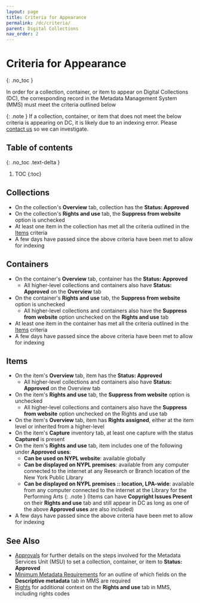 ```yaml
---
layout: page
title: Criteria for Appearance
permalink: /dc/criteria/
parent: Digital Collections
nav_order: 2
---
```


# Criteria for Appearance
{: .no_toc }

In order for a collection, container, or item to appear on Digital Collections (DC), the corresponding record in the Metadata Management System (MMS) must meet the criteria outlined below

{: .note }
If a collection, container, or item that does not meet the below criteria is appearing on DC, it is likely due to an indexing error. Please [contact us](/metadata-documentation/contact/) so we can investigate.

## Table of contents
{: .no_toc .text-delta }

1. TOC
{:toc}

## Collections
- On the collection's **Overview** tab, collection has the **Status: Approved**
- On the collection's **Rights and use** tab, the **Suppress from website** option is unchecked
- At least one item in the collection has met all the criteria outlined in the [Items](#items) criteria
- A few days have passed since the above criteria have been met to allow for indexing

## Containers
- On the container's **Overview** tab, container has the **Status: Approved**
    - All higher-level collections and containers also have **Status: Approved** on the **Overview** tab
- On the container's **Rights and use** tab, the **Suppress from website** option is unchecked
    - All higher-level collections and containers also have the **Suppress from website** option unchecked on the **Rights and use** tab
- At least one item in the container has met all the criteria outlined in the [Items](#items) criteria
- A few days have passed since the above criteria have been met to allow for indexing

## Items
- On the item's **Overview** tab, item has the **Status: Approved**
    - All higher-level collections and containers also have **Status: Approved** on the Overview tab
- On the item's **Rights and use** tab, the **Suppress from website** option is unchecked
    - All higher-level collections and containers also have the **Suppress from website** option unchecked on the Rights and use tab
- On the item's **Overview** tab, item has **Rights assigned**, either at the item level or inherited from a higher-level
- On the item's **Capture** inventory tab, at least one capture with the status **Captured** is present
- On the item's **Rights and use** tab, item includes one of the following under **Approved uses**:
    - **Can be used on NYPL website**: available globally
    - **Can be displayed on NYPL premises**: available from any computer connected to the internet at any Research or Branch location of the New York Public Library
    - **Can be displayed on NYPL premises :: location, LPA-wide**: available from any computer connected to the internet at the Library for the Performing Arts
    {: .note }
    (Items can have **Copyright Issues Present** on their **Rights and use** tab and still appear in DC as long as one of the above **Approved uses** are also included)
- A few days have passed since the above criteria have been met to allow for indexing

## See Also
- [Approvals](/metadata-documentation/workflows/approvals/) for further details on the steps involved for the Metadata Services Unit (MSU) to set a collection, container, or item to **Status: Approved**
- [Minimum Metadata Requirements](/metadata-documentation/metadata/guidelines/#minimum-metadata-requirements) for an outline of which fields on the **Descriptive metadata** tab in MMS are required
- [Rights](/metadata-documentation/metadata/guidelines/#rights) for additional context on the **Rights and use** tab in MMS, including rights codes